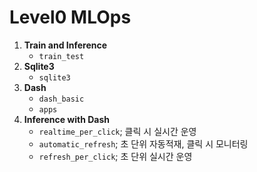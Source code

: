 # Level0 MLOps
1. **Train and Inference**
   - `train_test`
3. **Sqlite3**
   - `sqlite3`
4. **Dash**
   - `dash_basic`
   - `apps`
5. **Inference with Dash**
   - `realtime_per_click`; 클릭 시 실시간 운영
   - `automatic_refresh`; 초 단위 자동적재, 클릭 시 모니터링
   - `refresh_per_click`; 초 단위 실시간 운영
